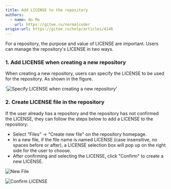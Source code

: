 ```yaml
---
title: Add LICENSE to the repository
authors:
  - name: No Mo
    url: https://gitee.ru/normalcoder
origin-url: https://gitee.ru/help/articles/4146
---
```


For a repository, the purpose and value of LICENSE are important. Users can manage the repository's LICENSE in two ways.

### 1. Add LICENSE when creating a new repository

When creating a new repository, users can specify the LICENSE to be used for the repository. As shown in the figure.

'![Specify LICENSE when creating a new repository](https://images.gitee.ru/uploads/images/2018/0814/111750_67f0e6a1_551147.png 'Specify LICENSE when creating a new repository')'

### 2. Create LICENSE file in the repository

If the user already has a repository and the repository has not confirmed the LICENSE, they can follow the steps below to add a LICENSE to the repository:

- Select "Files" -> "Create new file" on the repository homepage.
- In a new file, if the file name is named LICENSE (case insensitive, no spaces before or after), a LICENSE selection box will pop up on the right side for the user to choose.
- After confirming and selecting the LICENSE, click "Confirm" to create a new LICENSE.

![New File](https://images.gitee.ru/uploads/images/2018/0814/112354_75681317_551147.png "New File")

![Confirm LICENSE](https://images.gitee.ru/uploads/images/2018/0814/112957_580682a5_551147.png "Confirm LICENSE")